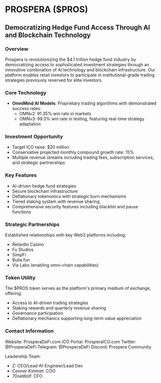 # PROSPERA ($PROS)
## Democratizing Hedge Fund Access Through AI and Blockchain Technology

### Overview
Prospera is revolutionizing the $4.1 trillion hedge fund industry by democratizing access to sophisticated investment strategies through an innovative combination of AI technology and blockchain infrastructure. Our platform enables retail investors to participate in institutional-grade trading strategies previously reserved for elite investors.

### Core Technology
- **OmniMind AI Models**: Proprietary trading algorithms with demonstrated success rates:
  - OMNv2: 91.35% win rate in markets
  - OMNv3: 99.3% win rate in testing, featuring real-time strategy adaptation
  
### Investment Opportunity
- Target ICO raise: $20 million
- Conservative projected monthly compound growth rate: 15%
- Multiple revenue streams including trading fees, subscription services, and strategic partnerships

### Key Features
- AI-driven hedge fund strategies
- Secure blockchain infrastructure
- Deflationary tokenomics with strategic burn mechanisms
- Tiered staking system with revenue sharing
- Comprehensive security features including blacklist and pause functions

### Strategic Partnerships
Established relationships with key Web3 platforms including:
- Retardio Casino
- Fu Studios
- SimpFi
- Bulla.fun
- Via Labs (enabling omni-chain capabilities)

### Token Utility
The $PROS token serves as the platform's primary medium of exchange, offering:
- Access to AI-driven trading strategies
- Staking rewards and quarterly revenue sharing
- Governance participation
- Deflationary mechanics supporting long-term value appreciation

### Contact Information
Website: ProsperaDeFi.com
ICO Portal: ProsperaICO.com
Twitter: @ProsperaDeFi
Telegram: @ProsperaDeFi
Discord: Prospera Community

Leadership Team:
- Z: CEO/Lead AI-Engineer/Lead Dev
- Conner Kimmet: COO
- 70neWolf: CFO
